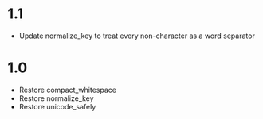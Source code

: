 # 1.1
- Update normalize_key to treat every non-character as a word separator

# 1.0
- Restore compact_whitespace
- Restore normalize_key
- Restore unicode_safely
